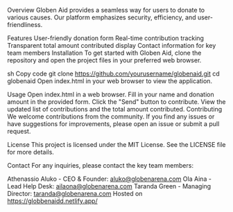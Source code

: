 Overview
Globen Aid provides a seamless way for users to donate to various causes. Our platform emphasizes security, efficiency, and user-friendliness.

Features
User-friendly donation form
Real-time contribution tracking
Transparent total amount contributed display
Contact information for key team members
Installation
To get started with Globen Aid, clone the repository and open the project files in your preferred web browser.

sh
Copy code
git clone https://github.com/yourusername/globenaid.git
cd globenaid
Open index.html in your web browser to view the application.

Usage
Open index.html in a web browser.
Fill in your name and donation amount in the provided form.
Click the "Send" button to contribute.
View the updated list of contributions and the total amount contributed.
Contributing
We welcome contributions from the community. If you find any issues or have suggestions for improvements, please open an issue or submit a pull request.

License
This project is licensed under the MIT License. See the LICENSE file for more details.

Contact
For any inquiries, please contact the key team members:

Athenassio Aluko - CEO & Founder: aluko@globenarena.com
Ola Aina - Lead Help Desk: ailaona@globenarena.com
Taranda Green - Managing Director: taranda@globenarena.com
Hosted on https://globbenaidd.netlify.app/